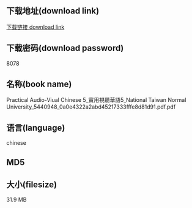 ## 下载地址(download link)
[下载链接 download link](https://voluble-croquembouche-d321dc.netlify.app/?s=Practical+Audio-Viual+Chinese+5_%E5%AF%A6%E7%94%A8%E8%A6%96%E8%81%BD%E8%8F%AF%E8%AA%9E5_National+Taiwan+Normal+University_5440948_0a0e4322a2abd45217333fffe8d81d91.pdf)

## 下载密码(download password)
8078

## 名称(book name)
Practical Audio-Viual Chinese 5_實用視聽華語5_National Taiwan Normal University_5440948_0a0e4322a2abd45217333fffe8d81d91.pdf.pdf

## 语言(language)
chinese

## MD5


## 大小(filesize)
31.9 MB
